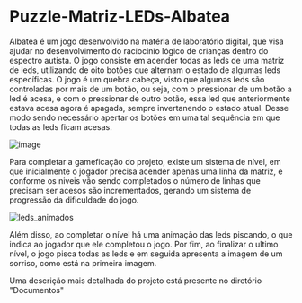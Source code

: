 # Puzzle-Matriz-LEDs-Albatea
Albatea é um jogo desenvolvido na matéria de laboratório digital, que visa ajudar no desenvolvimento do raciocínio lógico de crianças dentro do espectro autista. O jogo consiste em acender todas as leds de uma matriz de leds, utilizando de oito botões que alternam o estado de algumas leds específicas. O jogo é um quebra cabeça, visto que algumas leds são controladas por mais de um botão, ou seja, com o pressionar de um botão a led é acesa, e com o pressionar de outro botão, essa led que anteriormente estava acesa agora é apagada, sempre invertanendo o estado atual. Desse modo sendo necessário apertar os botões em uma tal sequência em que todas as leds ficam acesas. 

![image](https://github.com/user-attachments/assets/abe81479-9fcd-4536-834e-a14c95e0e16a)

Para completar a gameficação do projeto, existe um sistema de nível, em que inicialmente o jogador precisa acender apenas uma linha da matriz, e conforme os niveis vão sendo completados o número de linhas que precisam ser acesos são incrementados, gerando um sistema de progressão da dificuldade do jogo.

![leds_animados](https://github.com/user-attachments/assets/79f8fa00-27c0-4121-9f10-61c582b330d0)

Além disso, ao completar o nível há uma animação das leds piscando, o que indica ao jogador que ele completou o jogo. Por fim, ao finalizar o ultimo nível, o jogo pisca todas as leds e em seguida apresenta a imagem de um sorriso, como está na primeira imagem.

Uma descrição mais detalhada do projeto está presente no diretório "Documentos"
